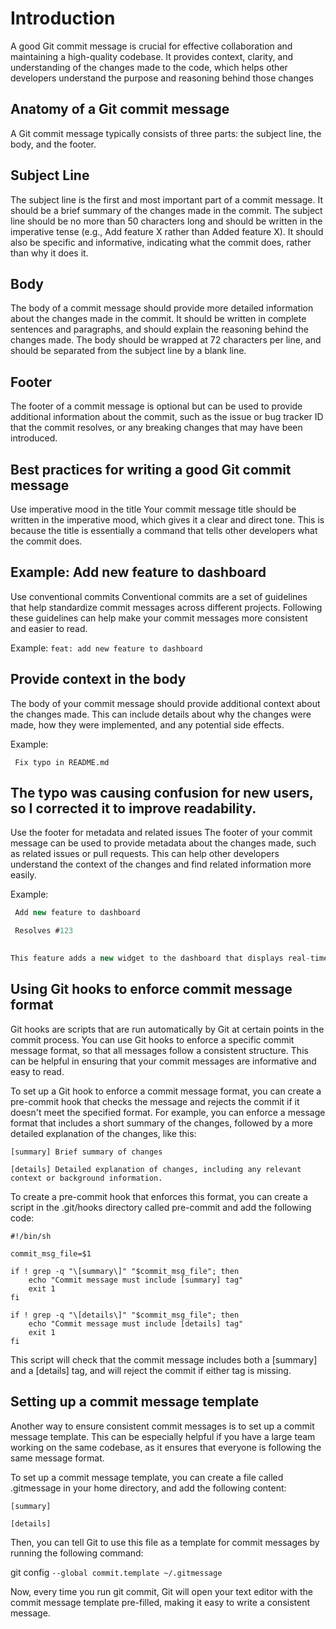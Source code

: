# Introduction

A good Git commit message is crucial for effective collaboration and maintaining a high-quality codebase. It provides context, clarity, and understanding of the changes made to the code, which helps other developers understand the purpose and reasoning behind those changes

## Anatomy of a Git commit message
A Git commit message typically consists of three parts: the subject line, the body, and the footer.

## Subject Line
The subject line is the first and most important part of a commit message. It should be a brief summary of the changes made in the commit. The subject line should be no more than 50 characters long and should be written in the imperative tense (e.g., Add feature X rather than Added feature X). It should also be specific and informative, indicating what the commit does, rather than why it does it.

## Body
The body of a commit message should provide more detailed information about the changes made in the commit. It should be written in complete sentences and paragraphs, and should explain the reasoning behind the changes made. The body should be wrapped at 72 characters per line, and should be separated from the subject line by a blank line.

## Footer
The footer of a commit message is optional but can be used to provide additional information about the commit, such as the issue or bug tracker ID that the commit resolves, or any breaking changes that may have been introduced.

## Best practices for writing a good Git commit message

Use imperative mood in the title
Your commit message title should be written in the imperative mood, which gives it a clear and direct tone. This is because the title is essentially a command that tells other developers what the commit does.

## Example: Add new feature to dashboard

Use conventional commits
Conventional commits are a set of guidelines that help standardize commit messages across different projects. Following these guidelines can help make your commit messages more consistent and easier to read.

Example: ``` feat: add new feature to dashboard ```

## Provide context in the body
The body of your commit message should provide additional context about the changes made. This can include details about why the changes were made, how they were implemented, and any potential side effects.

Example:

``  Fix typo in README.md ``

## The typo was causing confusion for new users, so I corrected it to improve readability.

Use the footer for metadata and related issues
The footer of your commit message can be used to provide metadata about the changes made, such as related issues or pull requests. This can help other developers understand the context of the changes and find related information more easily.

Example:

```js
 Add new feature to dashboard

 Resolves #123 
 

This feature adds a new widget to the dashboard that displays real-time data about user activity.

````

## Using Git hooks to enforce commit message format

Git hooks are scripts that are run automatically by Git at certain points in the commit process. You can use Git hooks to enforce a specific commit message format, so that all messages follow a consistent structure. This can be helpful in ensuring that your commit messages are informative and easy to read.

To set up a Git hook to enforce a commit message format, you can create a pre-commit hook that checks the message and rejects the commit if it doesn't meet the specified format. For example, you can enforce a message format that includes a short summary of the changes, followed by a more detailed explanation of the changes, like this:

```
[summary] Brief summary of changes

[details] Detailed explanation of changes, including any relevant context or background information.

````

To create a pre-commit hook that enforces this format, you can create a script in the .git/hooks directory called pre-commit and add the following code:

````
#!/bin/sh

commit_msg_file=$1

if ! grep -q "\[summary\]" "$commit_msg_file"; then
    echo "Commit message must include [summary] tag"
    exit 1
fi

if ! grep -q "\[details\]" "$commit_msg_file"; then
    echo "Commit message must include [details] tag"
    exit 1
fi

````

This script will check that the commit message includes both a [summary] and a [details] tag, and will reject the commit if either tag is missing.

## Setting up a commit message template

Another way to ensure consistent commit messages is to set up a commit message template. This can be especially helpful if you have a large team working on the same codebase, as it ensures that everyone is following the same message format.

To set up a commit message template, you can create a file called .gitmessage in your home directory, and add the following content:

```
[summary]

[details]
```
Then, you can tell Git to use this file as a template for commit messages by running the following command:

git config ``--global commit.template ~/.gitmessage``

Now, every time you run git commit, Git will open your text editor with the commit message template pre-filled, making it easy to write a consistent message.